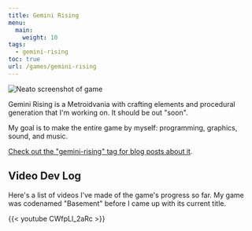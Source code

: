 ```yaml
---
title: Gemini Rising
menu:
  main:
    weight: 10
tags:
  - gemini-rising
toc: true
url: /games/gemini-rising
---
```


![Neato screenshot of game](/games/gemini-rising/screenshot-2018-09-12.png "Screenshot as of 2018-09-12")

Gemini Rising is a Metroidvania with crafting elements and procedural generation that I'm working on. It should be out "soon".

<!--more-->


My goal is to make the entire game by myself: programming, graphics, sound, and music.

[Check out the "gemini-rising" tag for blog posts about it](/tags/gemini-rising).

## Video Dev Log

Here's a list of videos I've made of the game's progress so far. My game was codenamed "Basement" before I came up with its current title.

{{< youtube CWfpLl_2aRc >}}
